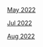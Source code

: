[May 2022](https://r3dbabyvamp.github.io/Paula-s-Website/2022/May2022)

[Jul 2022](https://r3dbabyvamp.github.io/Paula-s-Website/2022/Jul2022)

[Aug 2022](https://r3dbabyvamp.github.io/Paula-s-Website/2022/Aug2022)

